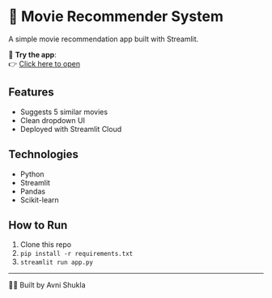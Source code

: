 # 🎥 Movie Recommender System

A simple movie recommendation app built with Streamlit.

🚀 **Try the app**:  
👉 [Click here to open](https://avni-movie-recommender-system.streamlit.app)

## Features
- Suggests 5 similar movies
- Clean dropdown UI
- Deployed with Streamlit Cloud

## Technologies
- Python
- Streamlit
- Pandas
- Scikit-learn

## How to Run
1. Clone this repo
2. `pip install -r requirements.txt`
3. `streamlit run app.py`

---
👩‍💻 Built by Avni Shukla
